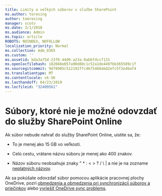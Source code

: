 ```yaml
---
title: Limity a veľkých súborov v službe SharePoint
ms.author: toresing
author: tomresing
manager: scotv
ms.date: 3/1/2018
ms.audience: Admin
ms.topic: article
ROBOTS: NOINDEX, NOFOLLOW
localization_priority: Normal
ms.collection: Adm_O365
ms.custom: ''
ms.assetid: bda3a75d-23f8-44d9-a23a-0abbfdccf131
ms.openlocfilehash: 182668e057a90d80c1c52a1de449fbb365589c1f
ms.sourcegitcommit: 9d78905c512192ffc4675468abd2efc5f2e4baf4
ms.translationtype: MT
ms.contentlocale: sk-SK
ms.lasthandoff: 04/23/2019
ms.locfileid: "32409561"
---
```

# <a name="files-that-cant-be-uploaded-to-sharepoint-online"></a>Súbory, ktoré nie je možné odovzdať do služby SharePoint Online

Ak súbor nebude nahrať do služby SharePoint Online, uistite sa, že:
  
- To je menej ako 15 GB vo veľkosti.
    
- Celú cestu, vrátane názvu súboru je menej ako 400 znakov.
    
- Názov súboru neobsahuje znaky " \* : \< \> ? / \ | a nie je na zozname [neplatných názvov](https://go.microsoft.com/fwlink/?linkid=866430).
    
Ak sa pokúšate odovzdať súbor pomocou aplikácie pracovnej plochy OneDrive, pozri [obmedzenia a obmedzenia pri synchronizácii súborov a priečinkov](http://go.microsoft.com/fwlink/p/?LinkID=717734) alebo [vyriešiť OneDrive sync problems](https://go.microsoft.com/fwlink/?linkid=866431).
  

